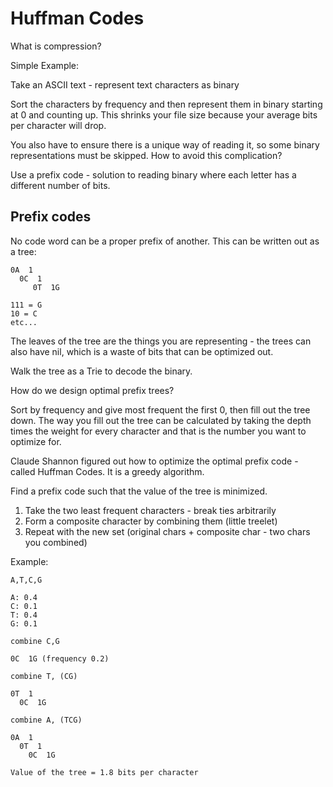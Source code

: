 # Huffman Codes

What is compression?

Simple Example: 

Take an ASCII text - represent text characters as binary

Sort the characters by frequency and then represent them in binary starting at 0
and counting up. This shrinks your file size because your average bits per
character will drop.

You also have to ensure there is a unique way of reading it, so some binary
representations must be skipped. How to avoid this complication?

Use a prefix code - solution to reading binary where each letter has a different
number of bits.

## Prefix codes

No code word can be a proper prefix of another. This can be written out as a
tree:

```
0A  1
  0C  1
     0T  1G

111 = G
10 = C
etc...
```

The leaves of the tree are the things you are representing - the trees can also
have nil, which is a waste of bits that can be optimized out.

Walk the tree as a Trie to decode the binary.

How do we design optimal prefix trees?

Sort by frequency and give most frequent the first 0, then fill out the tree
down. The way you fill out the tree can be calculated by taking the depth times
the weight for every character and that is the number you want to optimize for.

Claude Shannon figured out how to optimize the optimal prefix code - called
Huffman Codes. It is a greedy algorithm.

Find a prefix code such that the value of the tree is minimized.

1. Take the two least frequent characters - break ties arbitrarily
2. Form a composite character by combining them (little treelet)
3. Repeat with the new set (original chars + composite char - two chars you
   combined)

Example:

```
A,T,C,G

A: 0.4
C: 0.1
T: 0.4
G: 0.1

combine C,G

0C  1G (frequency 0.2)

combine T, (CG)

0T  1
  0C  1G

combine A, (TCG)

0A  1
  0T  1
    0C  1G

Value of the tree = 1.8 bits per character
```
